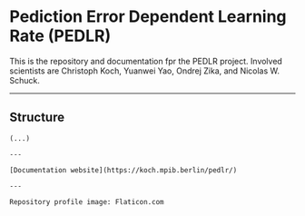 # Pediction Error Dependent Learning Rate (PEDLR)

This is the repository and documentation fpr the PEDLR project. Involved
scientists are Christoph Koch, Yuanwei Yao, Ondrej Zika, and Nicolas W. Schuck.

---

## Structure

```
(...)

---

[Documentation website](https://koch.mpib.berlin/pedlr/)

---

Repository profile image: Flaticon.com
